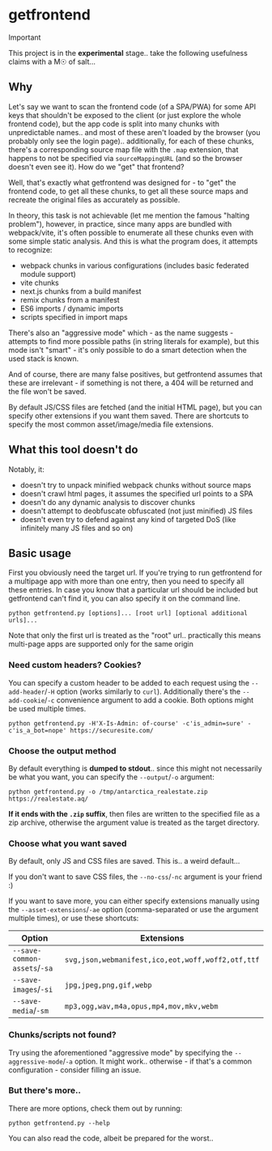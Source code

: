 # getfrontend

> [!IMPORTANT]
> This project is in the **experimental** stage.. take the following usefulness claims with a M☉ of salt...

## Why
Let's say we want to scan the frontend code (of a SPA/PWA) for some API keys that shouldn't be exposed to the client (or just explore the whole frontend code), but the app code is split into many chunks with unpredictable names.. and most of these aren't loaded by the browser (you probably only see the login page).. additionally, for each of these chunks, there's a corresponding source map file with the `.map` extension, that happens to not be specified via `sourceMappingURL` (and so the browser doesn't even see it). How do we "get" that frontend?

Well, that's exactly what getfrontend was designed for - to "get" the frontend code, to get all these chunks, to get all these source maps and recreate the original files as accurately as possible.

In theory, this task is not achievable (let me mention the famous "halting problem"), however, in practice, since many apps are bundled with webpack/vite, it's often possible to enumerate all these chunks even with some simple static analysis.
And this is what the program does, it attempts to recognize:
- webpack chunks in various configurations (includes basic federated module support)
- vite chunks
- next.js chunks from a build manifest
- remix chunks from a manifest
- ES6 imports / dynamic imports
- scripts specified in import maps

There's also an "aggressive mode" which - as the name suggests - attempts to find more possible paths (in string literals for example), but this mode isn't "smart" - it's only possible to do a smart detection when the used stack is known.

And of course, there are many false positives, but getfrontend assumes that these are irrelevant - if something is not there, a 404 will be returned and the file won't be saved.

By default JS/CSS files are fetched (and the initial HTML page), but you can specify other extensions if you want them saved. There are shortcuts to specify the most common asset/image/media file extensions.

## What this tool doesn't do
Notably, it:
- doesn't try to unpack minified webpack chunks without source maps
- doesn't crawl html pages, it assumes the specified url points to a SPA
- doesn't do any dynamic analysis to discover chunks
- doesn't attempt to deobfuscate obfuscated (not just minified) JS files
- doesn't even try to defend against any kind of targeted DoS (like infinitely many JS files and so on)

## Basic usage

First you obviously need the target url. If you're trying to run getfrontend for a multipage app with more than one entry, then you need to specify all these entries.
In case you know that a particular url should be included but getfrontend can't find it, you can also specify it on the command line.
```
python getfrontend.py [options]... [root url] [optional additional urls]...
```
Note that only the first url is treated as the "root" url.. practically this means multi-page apps are supported only for the same origin

### Need custom headers? Cookies?
You can specify a custom header to be added to each request using the `--add-header`/`-H` option (works similarly to `curl`).
Additionally there's the `--add-cookie`/`-c` convenience argument to add a cookie. Both options might be used multiple times.
```
python getfrontend.py -H'X-Is-Admin: of-course' -c'is_admin=sure' -c'is_a_bot=nope' https://securesite.com/
```

### Choose the output method
By default everything is **dumped to stdout**.. since this might not necessarily be what you want, you can specify the `--output`/`-o` argument:
```
python getfrontend.py -o /tmp/antarctica_realestate.zip https://realestate.aq/
```
**If it ends with the `.zip` suffix**, then files are written to the specified file as a zip archive, otherwise the argument value is treated as the target directory.

### Choose what you want saved
By default, only JS and CSS files are saved. This is.. a weird default...

If you don't want to save CSS files, the `--no-css`/`-nc` argument is your friend :)

If you want to save more, you can either specify extensions manually using the `--asset-extensions`/`-ae` option (comma-separated or use the argument multiple times), or use these shortcuts:

|Option|Extensions|
| --- | --- |
| `--save-common-assets`/`-sa` | `svg,json,webmanifest,ico,eot,woff,woff2,otf,ttf` |
| `--save-images`/`-si` | `jpg,jpeg,png,gif,webp` |
| `--save-media`/`-sm` | `mp3,ogg,wav,m4a,opus,mp4,mov,mkv,webm` |


### Chunks/scripts not found?
Try using the aforementioned "aggressive mode" by specifying the `--aggressive-mode`/`-a` option.
It might work.. otherwise - if that's a common configuration - consider filling an issue.


### But there's more..
There are more options, check them out by running:
```
python getfrontend.py --help
```
You can also read the code, albeit be prepared for the worst..
